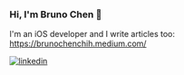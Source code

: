 ### Hi, I'm Bruno Chen 👋

I'm an iOS developer and I write articles too:
https://brunochenchih.medium.com/

[![linkedin](https://user-images.githubusercontent.com/58227596/120900571-cb23e800-c60b-11eb-908f-2f5c1e55e53a.png)](https://www.linkedin.com/in/bruno-chen-23bbb9186/)

<!--
**brunoccy/brunoccy** is a ✨ _special_ ✨ repository because its `README.md` (this file) appears on your GitHub profile.

Here are some ideas to get you started:

- 🔭 I’m currently working on ...
- 🌱 I’m currently learning ...
- 👯 I’m looking to collaborate on ...
- 🤔 I’m looking for help with ...
- 💬 Ask me about ...
- 📫 How to reach me: ...
- 😄 Pronouns: ...
- ⚡ Fun fact: ...
-->
